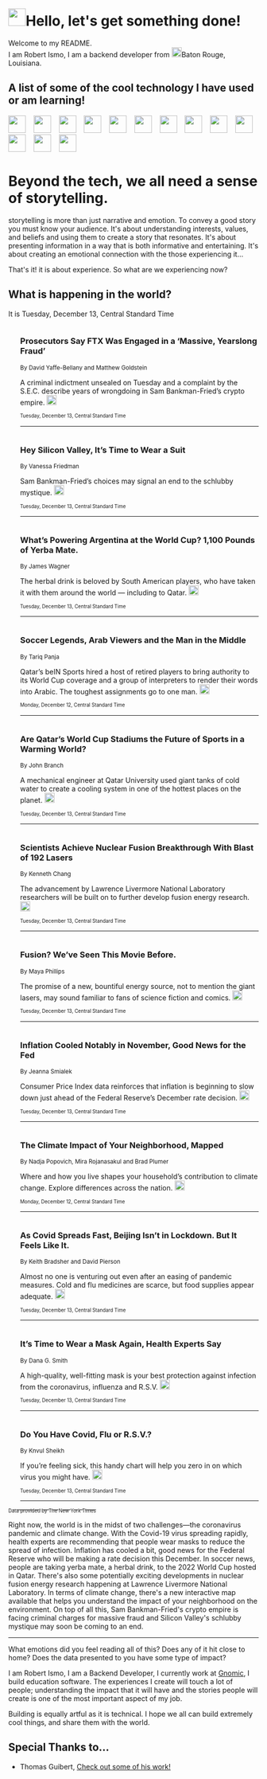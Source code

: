 <h1><img src="https://emojis.slackmojis.com/emojis/images/1643514375/3493/hot-coffee.gif?1643514375" width="35"/>Hello, let's get something done!</h1>

<p>Welcome to my README.<br/>
I am Robert Ismo, I am a backend developer from <img src="https://emojis.slackmojis.com/emojis/images/1638395689/50435/moulin_rouge.png?1638395689" width="20"/>Baton Rouge, Louisiana.</p>
<h2>A list of some of the cool technology I have used or am learning!</h2>
<p>
<img src="https://emojis.slackmojis.com/emojis/images/1643516091/21142/meow_bongotap.gif?1643516091" width="35" alt="">
<img src="https://img.shields.io/badge/Favorite%20Frontend%20Framework-SvelteKit-f83903" alt="">
<img src="https://img.shields.io/badge/Second%20Favorite-Vue-40b581" alt="">
<img src="https://img.shields.io/badge/Most%20Used%20Runtime-Nodejs-78b061" alt="">
<img src="https://emojis.slackmojis.com/emojis/images/1643517416/34482/fire.gif?1643517416" width="35" alt="">
<img src="https://img.shields.io/badge/Javascript%20But%20Better-Typescript-0078ca" alt="">
<img src="https://img.shields.io/badge/Favorite%20Language-Elixir-3e244d" alt="">
<img src="https://img.shields.io/badge/Containerize%20Everything-Docker-6ac9ef" alt="">
<img src="https://emojis.slackmojis.com/emojis/images/1643514596/5999/meow_party.gif?1643514596" width="35" alt="">
<img src="https://img.shields.io/badge/API%20Love%20Language-Graphql-de32a5" alt="">
<img src="https://img.shields.io/badge/Our%20Favorite%20Version%20Controller-Git-e94f33" alt="">
<img src="https://img.shields.io/badge/Favorite%20Database-Redis-d42d1d" alt="">
<img src="https://emojis.slackmojis.com/emojis/images/1643514559/5584/deployparrot.gif?1643514559" width="35" alt="">
<img src="https://img.shields.io/badge/Container%20Interstate-RabbitMQ-f66200" alt="">
<img src="https://img.shields.io/badge/Gotta%20Learn-Kubernetes-316adf" alt="">
<img src="https://img.shields.io/badge/Really%20Mature%20Now-WASM-654fef" alt="">
<img src="https://emojis.slackmojis.com/emojis/images/1666642497/61942/dance_vibe.gif?1666642497" width="35" alt="">
<img src="https://img.shields.io/badge/For%20My%20M1-ARM64-657d96" alt="">
<img src="https://img.shields.io/badge/Loving%20This%20So%20Much-TailwindCSS-17bcb5" alt="">
<img src="https://img.shields.io/badge/Cool%20Build%20Tool-Vite-f9cb24" alt="">
<img src="https://emojis.slackmojis.com/emojis/images/1669231376/62819/working-on-it.gif?1669231376" width="35" alt="">
<img src="https://img.shields.io/badge/Fun%20and%20Easy%20Database-MongoDB-5f8c49" alt="">
<img src="https://img.shields.io/badge/JS%20Life%20Support-NPM-c73737" alt="">
<img src="https://img.shields.io/badge/I%20Liked%20It-DynamoDB-0073b9" alt="">
<img src="https://emojis.slackmojis.com/emojis/images/1643514045/46/question.gif?1643514045" width="35" alt="">
<img src="https://img.shields.io/badge/cool-React-60d6f9" alt="">
<img src="https://img.shields.io/badge/Future%20Big%20Project-Lambda-f37e00" alt="">
<img src="https://img.shields.io/badge/NPM%20But%20Better-PNPM-f1aa07" alt="">
<img src="https://emojis.slackmojis.com/emojis/images/1643514943/9662/fbwow.gif?1643514943" width="35" alt="">
<img src="https://img.shields.io/badge/First%20Language-C-662079" alt="">
<img src="https://img.shields.io/badge/Where%20I%20Deploy%20Frontend-Vercel-000000" alt="">
<img src="https://img.shields.io/badge/Who%20Does%20not%20Want%20an%20App-Swift-f9492a" alt="">
<img src="https://emojis.slackmojis.com/emojis/images/1643514058/151/javascript.png?1643514058" width="35" alt="">
<img src="https://img.shields.io/badge/cool-Python-fbd542" alt="">
<img src="https://img.shields.io/badge/Favorite%20Something-Stripe-656cdc" alt="">
<img src="https://img.shields.io/badge/Of%20Course-HTML5-ed6327" alt="">
<img src="https://emojis.slackmojis.com/emojis/images/1660415405/60731/bomb.gif?1660415405" width="35" alt="">
<img src="https://img.shields.io/badge/hate-CSS-2964ec" alt="">
<img src="https://img.shields.io/badge/Learning-CircleCI-141215" alt="">
<img src="https://img.shields.io/badge/Learning-Rust-fbbb3b" alt="">
<img src="https://emojis.slackmojis.com/emojis/images/1660415397/60712/writing-hand.gif?1660415397" width="35" alt="">
<img src="https://img.shields.io/badge/Dev%20Browser%20of%20Choice-Firefox-cc4e26" alt="">
<img src="https://img.shields.io/badge/Recoverying%20From%20Windows-UNIX-1781e3" alt="">
<img src="https://img.shields.io/badge/LOVE-LogSeq-90c1c2" alt="">
<img src="https://emojis.slackmojis.com/emojis/images/1643514066/223/kirby.gif?1643514066" width="35" alt="">
<img src="https://img.shields.io/badge/Daily%20Driver-MacOS-e6e6e8" alt="">
<img src="https://img.shields.io/badge/Git%20Server-Github-000000" alt="">
<img src="https://img.shields.io/badge/enjoyable-EC2-f17428" alt="">
<img src="https://emojis.slackmojis.com/emojis/images/1643514239/2069/excited.gif?1643514239" width="35" alt="">
</p>
<h1>Beyond the tech, we all need a sense of storytelling.</h1>
<p>storytelling is more than just narrative and emotion. To convey a good story you must know your audience. It's about understanding interests, values, and beliefs and using them to create a story that resonates. It's about presenting information in a way that is both informative and entertaining. It's about creating an emotional connection with the those experiencing it...</p>
<p>That's it! it is about experience. So what are we experiencing now?</p>
<h2>What is happening in the world?</h2>
<p>It is Tuesday, December 13, Central Standard Time</p>
<ol>
<img src="https://img.shields.io/badge/-business-blue" alt="">
<h3>Prosecutors Say FTX Was Engaged in a ‘Massive, Yearslong Fraud’</h3>
<sub>By David Yaffe-Bellany and Matthew Goldstein</sub>
<p>A criminal indictment unsealed on Tuesday and a complaint by the S.E.C. describe years of wrongdoing in Sam Bankman-Fried’s crypto empire.  <a href="https://nyti.ms/3BvYMoR"><img src="https://developer.nytimes.com/files/poweredby_nytimes_30b.png?v=1583354208352" height="20"></a></p>
<sub><sub>Tuesday, December 13, Central Standard Time</sub></sub>
<hr/>
<img src="https://img.shields.io/badge/-style-blue" alt="">
<h3>Hey Silicon Valley, It’s Time to Wear a Suit</h3>
<sub>By Vanessa Friedman</sub>
<p>Sam Bankman-Fried’s choices may signal an end to the schlubby mystique.  <a href="https://nyti.ms/3FMp8pa"><img src="https://developer.nytimes.com/files/poweredby_nytimes_30b.png?v=1583354208352" height="20"></a></p>
<sub><sub>Tuesday, December 13, Central Standard Time</sub></sub>
<hr/>
<img src="https://img.shields.io/badge/-sports-blue" alt="">
<h3>What’s Powering Argentina at the World Cup? 1,100 Pounds of Yerba Mate.</h3>
<sub>By James Wagner</sub>
<p>The herbal drink is beloved by South American players, who have taken it with them around the world — including to Qatar.  <a href="https://nyti.ms/3BuTB8I"><img src="https://developer.nytimes.com/files/poweredby_nytimes_30b.png?v=1583354208352" height="20"></a></p>
<sub><sub>Tuesday, December 13, Central Standard Time</sub></sub>
<hr/>
<img src="https://img.shields.io/badge/-sports-blue" alt="">
<h3>Soccer Legends, Arab Viewers and the Man in the Middle</h3>
<sub>By Tariq Panja</sub>
<p>Qatar’s beIN Sports hired a host of retired players to bring authority to its World Cup coverage and a group of interpreters to render their words into Arabic. The toughest assignments go to one man.  <a href="https://nyti.ms/3ULLdZj"><img src="https://developer.nytimes.com/files/poweredby_nytimes_30b.png?v=1583354208352" height="20"></a></p>
<sub><sub>Monday, December 12, Central Standard Time</sub></sub>
<hr/>
<img src="https://img.shields.io/badge/-sports-blue" alt="">
<h3>Are Qatar’s World Cup Stadiums the Future of Sports in a Warming World?</h3>
<sub>By John Branch</sub>
<p>A mechanical engineer at Qatar University used giant tanks of cold water to create a cooling system in one of the hottest places on the planet.  <a href="https://nyti.ms/3HASo3o"><img src="https://developer.nytimes.com/files/poweredby_nytimes_30b.png?v=1583354208352" height="20"></a></p>
<sub><sub>Tuesday, December 13, Central Standard Time</sub></sub>
<hr/>
<img src="https://img.shields.io/badge/-science-blue" alt="">
<h3>Scientists Achieve Nuclear Fusion Breakthrough With Blast of 192 Lasers</h3>
<sub>By Kenneth Chang</sub>
<p>The advancement by Lawrence Livermore National Laboratory researchers will be built on to further develop fusion energy research.  <a href="https://nyti.ms/3PuiZkM"><img src="https://developer.nytimes.com/files/poweredby_nytimes_30b.png?v=1583354208352" height="20"></a></p>
<sub><sub>Tuesday, December 13, Central Standard Time</sub></sub>
<hr/>
<img src="https://img.shields.io/badge/-movies-blue" alt="">
<h3>Fusion? We’ve Seen This Movie Before.</h3>
<sub>By Maya Phillips</sub>
<p>The promise of a new, bountiful energy source, not to mention the giant lasers, may sound familiar to fans of science fiction and comics.  <a href="https://nyti.ms/3uNUkOo"><img src="https://developer.nytimes.com/files/poweredby_nytimes_30b.png?v=1583354208352" height="20"></a></p>
<sub><sub>Tuesday, December 13, Central Standard Time</sub></sub>
<hr/>
<img src="https://img.shields.io/badge/-business-blue" alt="">
<h3>Inflation Cooled Notably in November, Good News for the Fed</h3>
<sub>By Jeanna Smialek</sub>
<p>Consumer Price Index data reinforces that inflation is beginning to slow down just ahead of the Federal Reserve’s December rate decision.  <a href="https://nyti.ms/3iToahP"><img src="https://developer.nytimes.com/files/poweredby_nytimes_30b.png?v=1583354208352" height="20"></a></p>
<sub><sub>Tuesday, December 13, Central Standard Time</sub></sub>
<hr/>
<img src="https://img.shields.io/badge/-climate-blue" alt="">
<h3>The Climate Impact of Your Neighborhood, Mapped</h3>
<sub>By Nadja Popovich, Mira Rojanasakul and Brad Plumer</sub>
<p>Where and how you live shapes your household’s contribution to climate change. Explore differences across the nation.  <a href="https://nyti.ms/3HzVzbB"><img src="https://developer.nytimes.com/files/poweredby_nytimes_30b.png?v=1583354208352" height="20"></a></p>
<sub><sub>Monday, December 12, Central Standard Time</sub></sub>
<hr/>
<img src="https://img.shields.io/badge/-world-blue" alt="">
<h3>As Covid Spreads Fast, Beijing Isn’t in Lockdown. But It Feels Like It.</h3>
<sub>By Keith Bradsher and David Pierson</sub>
<p>Almost no one is venturing out even after an easing of pandemic measures. Cold and flu medicines are scarce, but food supplies appear adequate.  <a href="https://nyti.ms/3uJHUaa"><img src="https://developer.nytimes.com/files/poweredby_nytimes_30b.png?v=1583354208352" height="20"></a></p>
<sub><sub>Tuesday, December 13, Central Standard Time</sub></sub>
<hr/>
<img src="https://img.shields.io/badge/-well-blue" alt="">
<h3>It’s Time to Wear a Mask Again, Health Experts Say</h3>
<sub>By Dana G. Smith</sub>
<p>A high-quality, well-fitting mask is your best protection against infection from the coronavirus, influenza and R.S.V.  <a href="https://nyti.ms/3FMO0x4"><img src="https://developer.nytimes.com/files/poweredby_nytimes_30b.png?v=1583354208352" height="20"></a></p>
<sub><sub>Tuesday, December 13, Central Standard Time</sub></sub>
<hr/>
<img src="https://img.shields.io/badge/-well-blue" alt="">
<h3>Do You Have Covid, Flu or R.S.V.?</h3>
<sub>By Knvul Sheikh</sub>
<p>If you’re feeling sick, this handy chart will help you zero in on which virus you might have.  <a href="https://nyti.ms/3Ftm4gj"><img src="https://developer.nytimes.com/files/poweredby_nytimes_30b.png?v=1583354208352" height="20"></a></p>
<sub><sub>Tuesday, December 13, Central Standard Time</sub></sub>
<hr/>
</ol>
<a href="https://developer.nytimes.com"><sub><sub>Data provided by The New York Times</sub></sub></a>
<p>
Right now, the world is in the midst of two challenges—the coronavirus pandemic and climate change. With the Covid-19 virus spreading rapidly, health experts are recommending that people wear masks to reduce the spread of infection. Inflation has cooled a bit, good news for the Federal Reserve who will be making a rate decision this December. In soccer news, people are taking yerba mate, a herbal drink, to the 2022 World Cup hosted in Qatar. There&#39;s also some potentially exciting developments in nuclear fusion energy research happening at Lawrence Livermore National Laboratory. In terms of climate change, there&#39;s a new interactive map available that helps you understand the impact of your neighborhood on the environment. On top of all this, Sam Bankman-Fried&#39;s crypto empire is facing criminal charges for massive fraud and Silicon Valley&#39;s schlubby mystique may soon be coming to an end.</p>
<hr/>
<p>What emotions did you feel reading all of this? Does any of it hit close to home? Does the data presented to you have some type of impact?</p>
<p>I am Robert Ismo, I am a Backend Developer, I currently work at <a href="https://gnomic.education/">Gnomic</a>, I build education software. The experiences I create will touch a lot of people; understanding the impact that it will have and the stories people will create is one of the most important aspect of my job.</p>
<p>Building is equally artful as it is technical. I hope we all can build extremely cool things, and share them with the world.</p>
<h2>Special Thanks to...</h2>
<ul>
<li>Thomas Guibert, <a href="https://github.com/thmsgbrt/thmsgbrt">Check out some of his work!</a></li>
</ul>